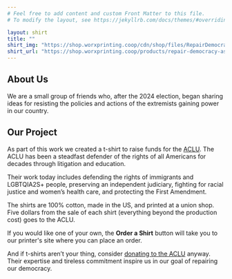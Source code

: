 ```yaml
---
# Feel free to add content and custom Front Matter to this file.
# To modify the layout, see https://jekyllrb.com/docs/themes/#overriding-theme-defaults

layout: shirt
title: ""
shirt_img: "https://shop.worxprinting.coop/cdn/shop/files/RepairDemocracymockup.png"
shirt_url: "https://shop.worxprinting.coop/products/repair-democracy-asphalt-t-shirt"
---
```


## About Us
We are a small group of friends who, after the 2024 election, began sharing ideas for resisting the policies and actions of the extremists gaining power in our country. 

## Our Project
As part of this work we created a t-shirt to raise funds for the [ACLU][aclu].
The ACLU has been a steadfast defender of the rights of all Americans for decades through litigation and education.

Their work today includes defending the rights of immigrants and LGBTQIA2S+ people, preserving an independent judiciary, fighting for racial justice and women’s health care, and protecting the First Amendment.

The shirts are 100% cotton, made in the US, and printed at a union shop. Five dollars from the sale of each shirt (everything beyond the production cost) goes to the ACLU.

If you would like one of your own, the **Order a Shirt** button will take you to our printer's site where you can place an order.

And if t-shirts aren’t your thing, consider [donating to the ACLU][aclu-donate] anyway. Their expertise and tireless commitment inspire us in our goal of repairing our democracy.

[aclu]: <https://aclu.org>
[aclu-donate]: <https://aclu.org/give/now>

